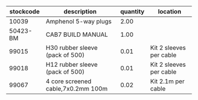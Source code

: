 |stockcode|description|quantity|location|
|---------|-----------|--------|--------|
|10039|Amphenol 5-way plugs|2.00||
|50423-BM|CAB7 BUILD MANUAL|1.00||
|99015|H30 rubber sleeve (pack of 500)|0.01|Kit 2 sleeves per cable|
|99018|H12 rubber sleeve (pack of 500)|0.01|Kit 2 sleeves per cable|
|99067|4 core screened cable,7x0.2mm 100m|0.02|Kit 2.1m per cable |
